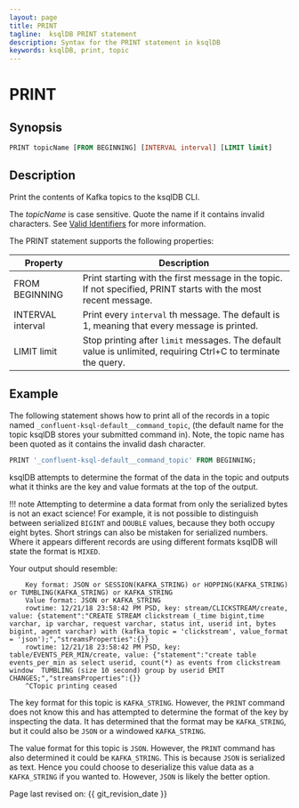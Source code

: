 ```yaml
---
layout: page
title: PRINT
tagline:  ksqlDB PRINT statement
description: Syntax for the PRINT statement in ksqlDB
keywords: ksqlDB, print, topic
---
```


PRINT 
=====

Synopsis
--------

```sql
PRINT topicName [FROM BEGINNING] [INTERVAL interval] [LIMIT limit]
```

Description
-----------

Print the contents of Kafka topics to the ksqlDB CLI.

The _topicName_ is case sensitive. Quote the name if it contains invalid characters.
See [Valid Identifiers](../../concepts/schemas#valid-identifiers) for more information.

The PRINT statement supports the following properties:

|     Property      |                                                   Description                                                    |
| ----------------- | ---------------------------------------------------------------------------------------------------------------- |
| FROM BEGINNING    | Print starting with the first message in the topic. If not specified, PRINT starts with the most recent message. |
| INTERVAL interval | Print every `interval` th message. The default is 1, meaning that every message is printed.                      |
| LIMIT limit       | Stop printing after `limit` messages. The default value is unlimited, requiring Ctrl+C to terminate the query.   |

Example
-------

The following statement shows how to print all of the records in a topic named
`_confluent-ksql-default__command_topic`, (the default name for the topic ksqlDB stores your submitted command in).
Note, the topic name has been quoted as it contains the invalid dash character.

```sql
PRINT '_confluent-ksql-default__command_topic' FROM BEGINNING;
```

ksqlDB attempts to determine the format of the data in the topic and outputs what it thinks are
the key and value formats at the top of the output.

!!! note
   Attempting to determine a data format from only the serialized bytes is not an exact science!
   For example, it is not possible to distinguish between serialized `BIGINT` and `DOUBLE` values,
   because they both occupy eight bytes. Short strings can also be mistaken for serialized numbers.
   Where it appears different records are using different formats ksqlDB will state the format is `MIXED`.

Your output should resemble:

```
    Key format: JSON or SESSION(KAFKA_STRING) or HOPPING(KAFKA_STRING) or TUMBLING(KAFKA_STRING) or KAFKA_STRING
    Value format: JSON or KAFKA_STRING
    rowtime: 12/21/18 23:58:42 PM PSD, key: stream/CLICKSTREAM/create, value: {statement":"CREATE STREAM clickstream (_time bigint,time varchar, ip varchar, request varchar, status int, userid int, bytes bigint, agent varchar) with (kafka_topic = 'clickstream', value_format = 'json');","streamsProperties":{}}
    rowtime: 12/21/18 23:58:42 PM PSD, key: table/EVENTS_PER_MIN/create, value: {"statement":"create table events_per_min as select userid, count(*) as events from clickstream window  TUMBLING (size 10 second) group by userid EMIT CHANGES;","streamsProperties":{}}
    ^CTopic printing ceased
```

The key format for this topic is `KAFKA_STRING`. However, the `PRINT` command does not know this and
has attempted to determine the format of the key by inspecting the data. It has determined that the
format may be `KAFKA_STRING`, but it could also be `JSON` or a windowed `KAFKA_STRING`.

The value format for this topic is `JSON`. However, the `PRINT` command has also determined it could
be `KAFKA_STRING`. This is because `JSON` is serialized as text. Hence you could choose to deserialize
this value data as a `KAFKA_STRING` if you wanted to. However, `JSON` is likely the better option.

Page last revised on: {{ git_revision_date }}

